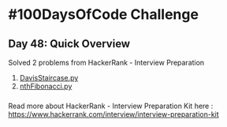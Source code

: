 # #100DaysOfCode Challenge
## Day 48: Quick Overview
Solved 2 problems from HackerRank - Interview Preparation
1. [DavisStaircase.py](https://github.com/sandeep-krishna/100DaysOfCode/blob/master/Day%2048/DavisStaircase.py)
2. [nthFibonacci.py](https://github.com/sandeep-krishna/100DaysOfCode/blob/master/Day%2048/nthFibonacci.py)
### 
Read more about HackerRank - Interview Preparation Kit here : https://www.hackerrank.com/interview/interview-preparation-kit